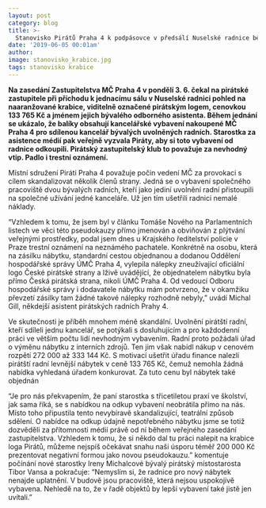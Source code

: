 ```yaml
---
layout: post
category: blog
title: >-  
  Stanovisko Pirátů Praha 4 k podpásovce v předsálí Nuselské radnice během zasedání nového zastupitelstva
date: '2019-06-05 00:01am'
author: 
image: stanovisko_krabice.jpg
tags: stanovisko krabice
---
```


<b>Na zasedání Zastupitelstva MČ Praha 4 v pondělí 3. 6. čekal na pirátské zastupitele při příchodu k jednacímu sálu v  Nuselské radnici pohled na naaranžované krabice, viditelně označené pirátským logem, cenovkou 133 765 Kč a jménem jejich bývalého odborného asistenta. Během jednání se ukázalo, že balíky obsahují kancelářské vybavení nakoupené MČ Praha 4 pro sdílenou kancelář bývalých uvolněných radních. Starostka za asistence médií pak veřejně vyzvala Piráty, aby si toto vybavení od radnice odkoupili. Pirátský zastupitelský klub to považuje za nevhodný vtip. Padlo i trestní oznámení.</b>

Místní sdružení Piráti Praha 4 považuje počin vedení MČ za provokaci s cílem skandalizovat několik členů strany. Jedná se o vybavení společného pracoviště dvou bývalých radních, kteří jako jediní uvolnění radní přistoupili na společné užívání jedné kanceláře. Už jen tím ušetřili radnici nemalé náklady. 

“Vzhledem k tomu, že jsem byl v článku Tomáše Nového na Parlamentních listech ve věci této pseudokauzy přímo jmenován a obviňován z plýtvání veřejnými prostředky, podal jsem dnes u Krajského ředitelství policie v Praze trestní oznámení na neznámého pachatele. Konkrétně na osobu, která na zásilku nábytku, standardní cestou objednanou a dodanou Oddělení hospodářské správy ÚMČ Praha 4, vylepila nálepky zneužívající oficiální logo České pirátské strany a lživě uvádějící, že objednatelem nábytku byla přímo Česká pirátská strana, nikoli ÚMČ Praha 4. Od vedoucí Odboru hospodářské správy i dodavatele nábytku mám potvrzeno, že v okamžiku převzetí zásilky tam žádné takové nálepky rozhodně nebyly,” uvádí Michal Gill, někdejší asistent pirátských radních Prahy 4.

Ve skutečnosti je příběh mnohem méně skandální. Uvolnění pirátští radní, kteří sdíleli jednu kancelář, se potýkali s dosluhujícím a pro každodenní práci ve větším počtu lidí nevhodným vybavením. Radní proto požádali úřad o výměnu nábytku z interních zdrojů. Ten jim však nabídl nákup v cenovém rozpětí 272 000 až 333 144 Kč. S motivací ušetřit úřadu finance nalezli pirátští radní levnější nábytek v ceně 133 765 Kč, čemuž nemohla žádná nabídka vyhledaná úřadem konkurovat. Za tuto cenu byl nábytek také objednán

“Je pro nás překvapením, že paní starostka s třicetiletou praxí ve školství, jak sama říká, se s nabídkou na odkup vybavení neobrátila přímo na nás. Místo toho připustila tento nevybíravě skandalizující, teatrální způsob sdělení. O nabídce na odkup údajně nepotřebného nábytku jsme se totiž dozvěděli za přítomnosti médií právě od ní během veřejného zasedání zastupitelstva. Vzhledem k tomu, že si někdo dal tu práci nalepit na krabice loga Pirátů, můžeme nejspíš očekávat snahu naši úsporu téměř 200 000 Kč prezentovat negativní formou jako novou pseudokauzu.” komentuje počínání nové starostky Ireny Michalcové bývalý pirátský místostarosta Tibor Vansa a pokračuje: “Nemyslím si, že radnice pro nový nábytek nenajde uplatnění. V budově jsou pracoviště, která nejsou uspokojivě vybavena. Nehledě na to, že v řadě objektů by lepší vybavení také jistě jen uvítali.”

